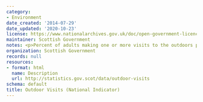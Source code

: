 ```yaml
---
category:
- Environment
date_created: '2014-07-29'
date_updated: '2020-10-23'
license: https://www.nationalarchives.gov.uk/doc/open-government-licence/version/3/
maintainer: Scottish Government
notes: <p>Percent of adults making one or more visits to the outdoors per week</p>
organization: Scottish Government
records: null
resources:
- format: html
  name: Description
  url: http://statistics.gov.scot/data/outdoor-visits
schema: default
title: Outdoor Visits (National Indicator)
---
```


